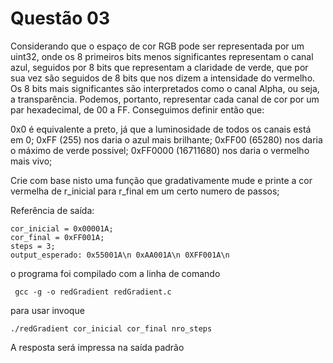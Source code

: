 # Questão 03
 
  Considerando que o espaço de cor RGB pode ser representada por um uint32, 
  onde os 8 primeiros bits menos significantes representam o canal azul, 
  seguidos por 8 bits que representam a claridade de verde, que por sua vez 
  são seguidos de 8 bits que nos dizem a intensidade do vermelho. 
  Os 8 bits mais significantes são interpretados como o canal Alpha, 
  ou seja, a transparência.
  Podemos, portanto, representar cada canal de cor por um par hexadecimal, 
  de 00 a FF. Conseguimos definir então que:
  
   0x0 é equivalente a preto, já que a luminosidade de todos os canais está em 0;
   0xFF (255) nos daria o azul mais brilhante;
   0xFF00 (65280) nos daria o máximo de verde possivel;
   0xFF0000 (16711680) nos daria o vermelho mais vivo;
  
  Crie com base nisto uma função que gradativamente mude e printe a cor vermelha
   de r_inicial para r_final em um certo numero de passos;
  
  Referência de saída:
  ```
  cor_inicial = 0x00001A; 
  cor_final = 0xFF001A; 
  steps = 3;
  output_esperado: 0x55001A\n 0xAA001A\n 0XFF001A\n
  ```
  
  o programa foi compilado com a linha de comando
  ```
   gcc -g -o redGradient redGradient.c 
  ```

  para usar invoque
  ```
  ./redGradient cor_inicial cor_final nro_steps
  ```

  A resposta será impressa na saída padrão